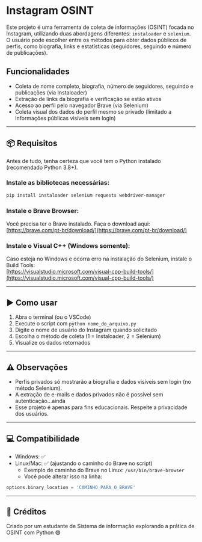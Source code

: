 # Instagram OSINT

Este projeto é uma ferramenta de coleta de informações (OSINT) focada no Instagram, utilizando duas abordagens diferentes: `instaloader` e `selenium`. O usuário pode escolher entre os métodos para obter dados públicos de perfis, como biografia, links e estatísticas (seguidores, seguindo e número de publicações).

## Funcionalidades

- Coleta de nome completo, biografia, número de seguidores, seguindo e publicações (via Instaloader)
- Extração de links da biografia e verificação se estão ativos
- Acesso ao perfil pelo navegador Brave (via Selenium)
- Coleta visual dos dados do perfil mesmo se privado (limitado a informações públicas visíveis sem login)

---

## 📦 Requisitos

Antes de tudo, tenha certeza que você tem o Python instalado (recomendado Python 3.8+).

### Instale as bibliotecas necessárias:

```bash
pip install instaloader selenium requests webdriver-manager
```

### Instale o Brave Browser:

Você precisa ter o Brave instalado. Faça o download aqui:  
[https://brave.com/pt-br/download/](https://brave.com/pt-br/download/)

### Instale o Visual C++ (Windows somente):

Caso esteja no Windows e ocorra erro na instalação do Selenium, instale o Build Tools:  
[https://visualstudio.microsoft.com/visual-cpp-build-tools/](https://visualstudio.microsoft.com/visual-cpp-build-tools/)

---

## ▶️ Como usar

1. Abra o terminal (ou o VSCode)
2. Execute o script com `python nome_do_arquivo.py`
3. Digite o nome de usuário do Instagram quando solicitado
4. Escolha o método de coleta (1 = Instaloader, 2 = Selenium)
5. Visualize os dados retornados

---

## ⚠️ Observações

- Perfis privados só mostrarão a biografia e dados visíveis sem login (no método Selenium).
- A extração de e-mails e dados privados não é possível sem autenticação...ainda
- Esse projeto é apenas para fins educacionais. Respeite a privacidade dos usuários.

---

## 💻 Compatibilidade

- Windows: ✅
- Linux/Mac: ✅ (ajustando o caminho do Brave no script)
  - Exemplo de caminho do Brave no Linux: `/usr/bin/brave-browser`
  - Você pode alterar isso na linha:

```python
options.binary_location = 'CAMINHO_PARA_O_BRAVE'
```

---

## 📂 Créditos

Criado por um estudante de Sistema de informação explorando a prática de OSINT com Python 😄

